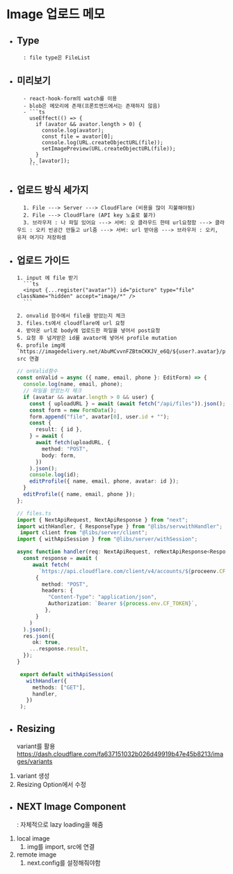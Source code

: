 # Image 업로드 메모

- ## **Type**
        : file type은 FileList
- ## **미리보기**

        - react-hook-form의 watch를 이용
        - blob은 메모리에 존재(프론트엔드에서는 존재하지 않음)
        - ```ts
          useEffect(() => {
            if (avator && avator.length > 0) {
              console.log(avator);
              const file = avator[0];
              console.log(URL.createObjectURL(file));
              setImagePreview(URL.createObjectURL(file));
            }
          }, [avator]);
          ```

- ## **업로드 방식 세가지**

        1. File ---> Server ---> CloudFlare (비용을 많이 지불해야됨)
        2. File ---> CloudFlare (API key 노출로 불가)
        3. 브라우저 : 나 파일 있어요 ---> 서버: 오 클라우드 한테 url요청함 ---> 클라우드 : 오키 빈공간 만들고 url줌 ---> 서버: url 받아옴 ---> 브라우저 : 오키, 유저 여기다 저장하셈

- ## **업로드 가이드**

      1. input 에 file 받기
        ```ts
        <input {...register("avatar")} id="picture" type="file" className="hidden" accept="image/*" />
        ```

      2. onvalid 함수에서 file을 받았는지 체크
      3. files.ts에서 cloudflare에 url 요청
      4. 받아온 url로 body에 업로드한 파일을 넣어서 post요청
      5. 요청 후 넘겨받은 id를 avator에 넣어서 profile mutation
      6. profile img에 `https://imagedelivery.net/AbuMCvvnFZBtmCKKJV_e6Q/${user?.avatar}/public` src 연결

  ```ts
  // onValid함수
  const onValid = async ({ name, email, phone }: EditForm) => {
    console.log(name, email, phone);
    // 파일을 받았는지 체크
    if (avatar && avatar.length > 0 && user) {
      const { uploadURL } = await (await fetch("/api/files")).json();
      const form = new FormData();
      form.append("file", avatar[0], user.id + "");
      const {
        result: { id },
      } = await (
        await fetch(uploadURL, {
          method: "POST",
          body: form,
        })
      ).json();
      console.log(id);
      editProfile({ name, email, phone, avatar: id });
    }
    editProfile({ name, email, phone });
  };
  ```

  ```ts
  // files.ts
  import { NextApiRequest, NextApiResponse } from "next";
  import withHandler, { ResponseType } from "@libs/servwithHandler";
   import client from "@libs/server/client";
  import { withApiSession } from "@libs/server/withSession";

  async function handler(req: NextApiRequest, reNextApiResponse<ResponseType>) {
    const response = await (
       await fetch(
         `https://api.cloudflare.com/client/v4/accounts/${proceenv.CF_ID}/images/v1/direct_upload`,
        {
          method: "POST",
          headers: {
            "Content-Type": "application/json",
            Authorization: `Bearer ${process.env.CF_TOKEN}`,
           },
        }
      )
    ).json();
    res.json({
       ok: true,
      ...response.result,
    });
  }

   export default withApiSession(
     withHandler({
       methods: ["GET"],
       handler,
     })
   );
  ```

- ## **Resizing**
  variant를 활용
  https://dash.cloudflare.com/fa637151032b026d49919b47e45b8213/images/variants

1. variant 생성
2. Resizing Option에서 수정

- ## **NEXT Image Component**
  : 자체적으로 lazy loading을 해줌

1. local image
   1. img를 import, src에 연결
2. remote image
   1. next.config를 설정해줘야함
